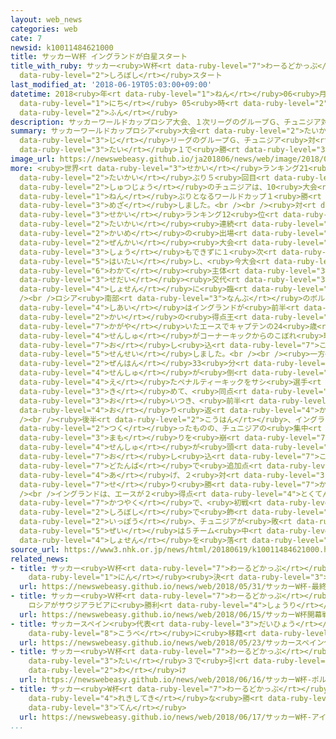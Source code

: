 ```yaml
---
layout: web_news
categories: web
cate: 7
newsid: k10011484621000
title: サッカーＷ杯 イングランドが白星スタート
title_with_ruby: サッカー<ruby>Ｗ杯<rt data-ruby-level="7">わーるどかっぷ</rt></ruby> イングランドが<ruby>白星<rt
  data-ruby-level="2">しろぼし</rt></ruby>スタート
last_modified_at: '2018-06-19T05:03:00+09:00'
datetime: 2018<ruby>年<rt data-ruby-level="1">ねん</rt></ruby>06<ruby>月<rt data-ruby-level="1">がつ</rt></ruby>19<ruby>日<rt
  data-ruby-level="1">にち</rt></ruby> 05<ruby>時<rt data-ruby-level="2">じ</rt></ruby>03<ruby>分<rt
  data-ruby-level="2">ふん</rt></ruby>
description: サッカーワールドカップロシア大会、１次リーグのグループＧ、チュニジア対イングランドはイングランドが２対１で勝ちました。
summary: サッカーワールドカップロシア<ruby>大会<rt data-ruby-level="2">たいかい</rt></ruby>、１<ruby>次<rt
  data-ruby-level="3">じ</rt></ruby>リーグのグループＧ、チュニジア<ruby>対<rt data-ruby-level="3">たい</rt></ruby>イングランドはイングランドが２<ruby>対<rt
  data-ruby-level="3">たい</rt></ruby>１で<ruby>勝<rt data-ruby-level="3">か</rt></ruby>ちました。
image_url: https://newswebeasy.github.io/ja201806/news/web/image/2018/06/19/K10011484621_1806190502_1806190503_01_02.jpg
more: <ruby>世界<rt data-ruby-level="3">せかい</rt></ruby>ランキング21<ruby>位<rt data-ruby-level="4">い</rt></ruby>で３<ruby>大会<rt
  data-ruby-level="2">たいかい</rt></ruby>ぶり５<ruby>回目<rt data-ruby-level="2">かいめ</rt></ruby>の<ruby>出場<rt
  data-ruby-level="2">しゅつじょう</rt></ruby>のチュニジアは、10<ruby>大会<rt data-ruby-level="2">たいかい</rt></ruby>、40<ruby>年<rt
  data-ruby-level="1">ねん</rt></ruby>ぶりとなるワールドカップ１<ruby>勝<rt data-ruby-level="3">しょう</rt></ruby>を<ruby>目指<rt
  data-ruby-level="3">めざ</rt></ruby>しました。<br /><br /><ruby>対<rt data-ruby-level="3">たい</rt></ruby>するイングランドは、<ruby>世界<rt
  data-ruby-level="3">せかい</rt></ruby>ランキング12<ruby>位<rt data-ruby-level="4">い</rt></ruby>、６<ruby>大会<rt
  data-ruby-level="2">たいかい</rt></ruby><ruby>連続<rt data-ruby-level="4">れんぞく</rt></ruby>15<ruby>回目<rt
  data-ruby-level="2">かいめ</rt></ruby>の<ruby>出場<rt data-ruby-level="2">しゅつじょう</rt></ruby>で、<ruby>前回<rt
  data-ruby-level="2">ぜんかい</rt></ruby><ruby>大会<rt data-ruby-level="2">たいかい</rt></ruby>は１<ruby>勝<rt
  data-ruby-level="3">しょう</rt></ruby>もできずに１<ruby>次<rt data-ruby-level="3">じ</rt></ruby>リーグで<ruby>敗退<rt
  data-ruby-level="5">はいたい</rt></ruby>し、<ruby>今大会<rt data-ruby-level="2">こんたいかい</rt></ruby>は<ruby>若手<rt
  data-ruby-level="6">わかて</rt></ruby><ruby>主体<rt data-ruby-level="3">しゅたい</rt></ruby>のチームへと<ruby>世代<rt
  data-ruby-level="3">せだい</rt></ruby><ruby>交代<rt data-ruby-level="3">こうたい</rt></ruby>して<ruby>初戦<rt
  data-ruby-level="4">しょせん</rt></ruby>に<ruby>臨<rt data-ruby-level="7">のぞ</rt></ruby>みました。<br
  /><br />ロシア<ruby>南部<rt data-ruby-level="3">なんぶ</rt></ruby>のボルゴグラードで<ruby>行<rt data-ruby-level="2">おこな</rt></ruby>われた<ruby>試合<rt
  data-ruby-level="4">しあい</rt></ruby>はイングランドが<ruby>前半<rt data-ruby-level="2">ぜんはん</rt></ruby>11分、プレミアリーグで２<ruby>回<rt
  data-ruby-level="2">かい</rt></ruby>の<ruby>得点王<rt data-ruby-level="4">とくてんおう</rt></ruby>に<ruby>輝<rt
  data-ruby-level="7">かがや</rt></ruby>いたエースでキャプテンの24<ruby>歳<rt data-ruby-level="7">さい</rt></ruby>、ケイン<ruby>選手<rt
  data-ruby-level="4">せんしゅ</rt></ruby>がコーナーキックからのこぼれ<ruby>球<rt data-ruby-level="3">だま</rt></ruby>を<ruby>押<rt
  data-ruby-level="7">お</rt></ruby>し<ruby>込<rt data-ruby-level="7">こ</rt></ruby>んで、<ruby>先制<rt
  data-ruby-level="5">せんせい</rt></ruby>しました。<br /><br /><ruby>一方<rt data-ruby-level="2">いっぽう</rt></ruby>、チュニジアは、<ruby>前半<rt
  data-ruby-level="2">ぜんはん</rt></ruby>33<ruby>分<rt data-ruby-level="2">ふん</rt></ruby>にファハルディン・ベンユセフ<ruby>選手<rt
  data-ruby-level="4">せんしゅ</rt></ruby>が<ruby>倒<rt data-ruby-level="7">たお</rt></ruby>されて<ruby>得<rt
  data-ruby-level="4">え</rt></ruby>たペナルティーキックをサシ<ruby>選手<rt data-ruby-level="4">せんしゅ</rt></ruby>が<ruby>決<rt
  data-ruby-level="3">き</rt></ruby>めて、<ruby>同点<rt data-ruby-level="2">どうてん</rt></ruby>に<ruby>追<rt
  data-ruby-level="3">お</rt></ruby>いつき、<ruby>前半<rt data-ruby-level="2">ぜんはん</rt></ruby>を<ruby>折<rt
  data-ruby-level="4">お</rt></ruby>り<ruby>返<rt data-ruby-level="4">かえ</rt></ruby>しました。<br
  /><br /><ruby>後半<rt data-ruby-level="2">こうはん</rt></ruby>、イングランドは<ruby>再三<rt data-ruby-level="5">さいさん</rt></ruby>、チャンスを<ruby>作<rt
  data-ruby-level="2">つく</rt></ruby>ったものの、チュニジアの<ruby>集中<rt data-ruby-level="3">しゅうちゅう</rt></ruby>した<ruby>守<rt
  data-ruby-level="3">まも</rt></ruby>りを<ruby>崩<rt data-ruby-level="7">くず</rt></ruby>せませんでしたが、アディショナルタイムにコーナーキックからケイン<ruby>選手<rt
  data-ruby-level="4">せんしゅ</rt></ruby>が<ruby>頭<rt data-ruby-level="2">あたま</rt></ruby>で<ruby>押<rt
  data-ruby-level="7">お</rt></ruby>し<ruby>込<rt data-ruby-level="7">こ</rt></ruby>み、<ruby>土壇場<rt
  data-ruby-level="7">どたんば</rt></ruby>で<ruby>追加点<rt data-ruby-level="4">ついかてん</rt></ruby>を<ruby>挙<rt
  data-ruby-level="4">あ</rt></ruby>げ、２<ruby>対<rt data-ruby-level="3">たい</rt></ruby>１で<ruby>競<rt
  data-ruby-level="7">せ</rt></ruby>り<ruby>勝<rt data-ruby-level="7">か</rt></ruby>ちました。<br
  /><br />イングランドは、エースが２<ruby>得点<rt data-ruby-level="4">とくてん</rt></ruby>の<ruby>活躍<rt
  data-ruby-level="7">かつやく</rt></ruby>で、<ruby>初戦<rt data-ruby-level="4">しょせん</rt></ruby>を<ruby>白星<rt
  data-ruby-level="2">しろぼし</rt></ruby>で<ruby>飾<rt data-ruby-level="7">かざ</rt></ruby>りました。<ruby>一方<rt
  data-ruby-level="2">いっぽう</rt></ruby>、チュニジアが<ruby>敗<rt data-ruby-level="4">やぶ</rt></ruby>れたことでアフリカ<ruby>勢<rt
  data-ruby-level="5">ぜい</rt></ruby>は５チーム<ruby>中<rt data-ruby-level="1">ちゅう</rt></ruby>、ここまでで４チームが<ruby>初戦<rt
  data-ruby-level="4">しょせん</rt></ruby>を<ruby>落<rt data-ruby-level="3">お</rt></ruby>としました。
source_url: https://www3.nhk.or.jp/news/html/20180619/k10011484621000.html
related_news:
- title: サッカー<ruby>Ｗ杯<rt data-ruby-level="7">わーるどかっぷ</rt></ruby> <ruby>最終<rt data-ruby-level="4">さいしゅう</rt></ruby>メンバー23<ruby>人<rt
    data-ruby-level="1">にん</rt></ruby><ruby>決<rt data-ruby-level="3">き</rt></ruby>まる
  url: https://newswebeasy.github.io/news/web/2018/05/31/サッカーW杯-最終メンバー23人決まる
- title: サッカー<ruby>Ｗ杯<rt data-ruby-level="7">わーるどかっぷ</rt></ruby><ruby>開幕戦<rt data-ruby-level="6">かいまくせん</rt></ruby>
    ロシアがサウジアラビアに<ruby>勝利<rt data-ruby-level="4">しょうり</rt></ruby>
  url: https://newswebeasy.github.io/news/web/2018/06/15/サッカーW杯開幕戦-ロシアがサウジアラビアに勝利
- title: サッカースペイン<ruby>代表<rt data-ruby-level="3">だいひょう</rt></ruby> イニエスタ Ｊ１<ruby>神戸<rt
    data-ruby-level="8">こうべ</rt></ruby>に<ruby>移籍<rt data-ruby-level="7">いせき</rt></ruby>へ
  url: https://newswebeasy.github.io/news/web/2018/05/23/サッカースペイン代表-イニエスタ-J1神戸に移籍へ
- title: サッカー<ruby>Ｗ杯<rt data-ruby-level="7">わーるどかっぷ</rt></ruby> ポルトガル<ruby>対<rt data-ruby-level="3">たい</rt></ruby>スペインは３<ruby>対<rt
    data-ruby-level="3">たい</rt></ruby>３で<ruby>引<rt data-ruby-level="2">ひ</rt></ruby>き<ruby>分<rt
    data-ruby-level="2">わ</rt></ruby>け
  url: https://newswebeasy.github.io/news/web/2018/06/16/サッカーW杯-ポルトガル対スペインは3対3で引き分け
- title: サッカー<ruby>W杯<rt data-ruby-level="7">わーるどかっぷ</rt></ruby> アイスランドが<ruby>歴史的<rt
    data-ruby-level="4">れきしてき</rt></ruby>な<ruby>勝<rt data-ruby-level="3">か</rt></ruby>ち<ruby>点<rt
    data-ruby-level="3">てん</rt></ruby>
  url: https://newswebeasy.github.io/news/web/2018/06/17/サッカーW杯-アイスランドが歴史的な勝ち点
...
```


